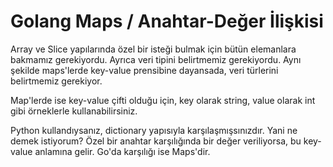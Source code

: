 # Golang Maps / Anahtar-Değer İlişkisi

Array ve Slice yapılarında özel bir isteği bulmak için bütün elemanlara bakmamız gerekiyordu. Ayrıca veri tipini belirtmemiz gerekiyordu. Aynı şekilde maps'lerde key-value prensibine dayansada, veri türlerini belirtmemiz gerekiyor.

Map'lerde ise key-value çifti olduğu için, key olarak string, value olarak int gibi örneklerle kullanabilirsiniz.

Python kullandıysanız, dictionary yapısıyla karşılaşmışsınızdır. Yani ne demek istiyorum? Özel bir anahtar karşılığında bir değer veriliyorsa, bu key-value anlamına gelir. Go'da karşılığı ise Maps'dir.